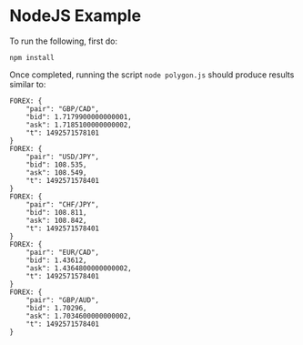 # NodeJS Example

To run the following, first do:

	npm install

Once completed, running the script `node polygon.js` should produce results similar to:

	FOREX: {
	    "pair": "GBP/CAD",
	    "bid": 1.7179900000000001,
	    "ask": 1.7185100000000002,
	    "t": 1492571578101
	}
	FOREX: {
	    "pair": "USD/JPY",
	    "bid": 108.535,
	    "ask": 108.549,
	    "t": 1492571578401
	}
	FOREX: {
	    "pair": "CHF/JPY",
	    "bid": 108.811,
	    "ask": 108.842,
	    "t": 1492571578401
	}
	FOREX: {
	    "pair": "EUR/CAD",
	    "bid": 1.43612,
	    "ask": 1.4364800000000002,
	    "t": 1492571578401
	}
	FOREX: {
	    "pair": "GBP/AUD",
	    "bid": 1.70296,
	    "ask": 1.7034600000000002,
	    "t": 1492571578401
	}